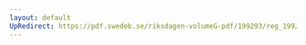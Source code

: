 ```yaml
---
layout: default
UpRedirect: https://pdf.swedeb.se/riksdagen-volumeG-pdf/199293/reg_199293/reg_199293_0548.pdf
---
```

